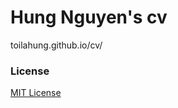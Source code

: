 # Hung Nguyen's cv

toilahung.github.io/cv/

### License

[MIT License](https://github.com/elipapa/markdown-cv/blob/master/LICENSE)
